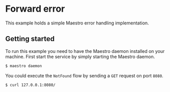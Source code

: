 # Forward error

This example holds a simple Maestro error handling implementation.

## Getting started

To run this example you need to have the Maestro daemon installed on your machine.
First start the service by simply starting the Maestro daemon.

```bash
$ maestro daemon
```

You could execute the `NotFound` flow by sending a `GET` request on port `8080`.

```bash
$ curl 127.0.0.1:8080/
```